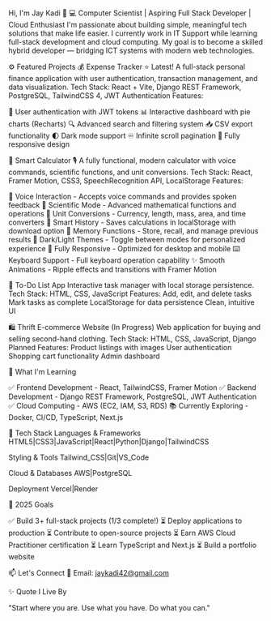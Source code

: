 Hi, I'm Jay Kadi 👋
💻 Computer Scientist | Aspiring Full Stack Developer | Cloud Enthusiast
I'm passionate about building simple, meaningful tech solutions that make life easier. I currently work in IT Support while learning full-stack development and cloud computing. My goal is to become a skilled hybrid developer — bridging ICT systems with modern web technologies.

⚙️ Featured Projects
💰 Expense Tracker ⭐ Latest!
A full-stack personal finance application with user authentication, transaction management, and data visualization.
Tech Stack: React + Vite, Django REST Framework, PostgreSQL, TailwindCSS 4, JWT Authentication
Features:

🔐 User authentication with JWT tokens
📊 Interactive dashboard with pie charts (Recharts)
🔍 Advanced search and filtering system
📥 CSV export functionality
🌓 Dark mode support
♾️ Infinite scroll pagination
📱 Fully responsive design


🧮 Smart Calculator 🎙️
A fully functional, modern calculator with voice commands, scientific functions, and unit conversions.
Tech Stack: React, Framer Motion, CSS3, SpeechRecognition API, LocalStorage
Features:

🎤 Voice Interaction - Accepts voice commands and provides spoken feedback
🔬 Scientific Mode - Advanced mathematical functions and operations
🔄 Unit Conversions - Currency, length, mass, area, and time converters
💾 Smart History - Saves calculations in localStorage with download option
🧠 Memory Functions - Store, recall, and manage previous results
🎨 Dark/Light Themes - Toggle between modes for personalized experience
📱 Fully Responsive - Optimized for desktop and mobile
⌨️ Keyboard Support - Full keyboard operation capability
✨ Smooth Animations - Ripple effects and transitions with Framer Motion



📝 To-Do List App
Interactive task manager with local storage persistence.
Tech Stack: HTML, CSS, JavaScript
Features:
Add, edit, and delete tasks
Mark tasks as complete
LocalStorage for data persistence
Clean, intuitive UI


🛍️ Thrift E-commerce Website (In Progress)
Web application for buying and selling second-hand clothing.
Tech Stack: HTML, CSS, JavaScript, Django
Planned Features:
Product listings with images
User authentication
Shopping cart functionality
Admin dashboard


🧠 What I'm Learning

✅ Frontend Development - React, TailwindCSS, Framer Motion
✅ Backend Development - Django REST Framework, PostgreSQL, JWT Authentication
✅ Cloud Computing - AWS (EC2, IAM, S3, RDS)
📚 Currently Exploring - Docker, CI/CD, TypeScript, Next.js

🧩 Tech Stack
Languages & Frameworks
HTML5|CSS3|JavaScript|React|Python|Django|TailwindCSS

Styling & Tools
Tailwind_CSS|Git|VS_Code

Cloud & Databases
AWS|PostgreSQL

Deployment
Vercel|Render

🎯 2025 Goals

✅ Build 3+ full-stack projects (1/3 complete!)
⏳ Deploy applications to production
⏳ Contribute to open-source projects
⏳ Earn AWS Cloud Practitioner certification
⏳ Learn TypeScript and Next.js
⏳ Build a portfolio website

📫 Let's Connect
📧 Email: jaykadi42@gmail.com

✨ Quote I Live By

"Start where you are. Use what you have. Do what you can."
